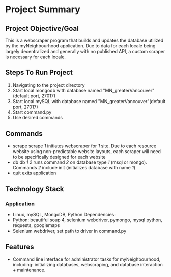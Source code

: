 # Project Summary

## Project Objective/Goal

This is a webscraper program that builds and updates the database utilized by the myNeighbourhood application. Due to data for each locale being largely decentralized and generally with no published API, a custom scraper is necessary for each locale.

## Steps To Run Project

1. Navigating to the project directory
2. Start local mongodb with database named "MN_greaterVancouver"(default port, 27017)
3. Start local mySQL with database named "MN_greaterVancouver"(default port, 27017)
4. Start command.py
5. Use desired commands

## Commands
- scrape
scrape _1_ initiates webscraper for _1_ site. Due to each resource website using non-predictable website layouts, each scraper will need to be specifically     designed for each website 
- db
db _1_ _2_ runs command _2_ on database type _1_ (msql or mongo). Commands _2_ include init (initializes database with name _1_) 
- quit
exits application

## Technology Stack

### Application
- Linux, mySQL, MongoDB, Python
Dependencies:
- Python: beautiful soup 4, selenium webdriver, pymongo, mysql python, requests, googlemaps
- Selenium webdriver, set path to driver in command.py

## Features

- Command line interface for administrator tasks for myNeighbourhood, including: initializing databases, webscraping, and database interaction + maintenance.
